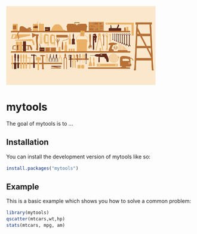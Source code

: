 
<img src = "tools.png" alt = "tools" width = "400" />

# mytools

<!-- badges: start -->

<!-- badges: end -->

The goal of mytools is to ...

## Installation

You can install the development version of mytools like so:

``` r
install.packages("mytools")
```

## Example

This is a basic example which shows you how to solve a common problem:

``` r
library(mytools)
qscatter(mtcars,wt,hp)
stats(mtcars, mpg, am)
```
